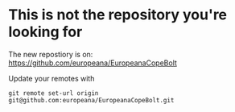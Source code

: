 # This is not the repository you're looking for

The new repostiory is on: https://github.com/europeana/EuropeanaCopeBolt

Update your remotes with

`git remote set-url origin git@github.com:europeana/EuropeanaCopeBolt.git`